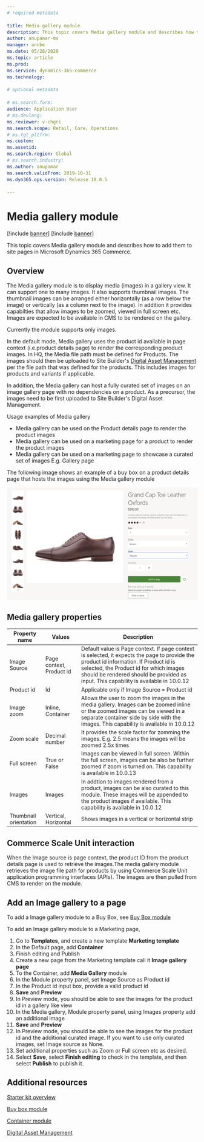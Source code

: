 ```yaml
---
# required metadata

title: Media gallery module
description: This topic covers Media gallery module and describes how to add them to site pages in Microsoft Dynamics 365 Commerce.
author: anupamar-ms
manager: annbe
ms.date: 05/28/2020
ms.topic: article
ms.prod: 
ms.service: dynamics-365-commerce
ms.technology: 

# optional metadata

# ms.search.form: 
audience: Application User
# ms.devlang: 
ms.reviewer: v-chgri
ms.search.scope: Retail, Core, Operations
# ms.tgt_pltfrm: 
ms.custom: 
ms.assetid: 
ms.search.region: Global
# ms.search.industry: 
ms.author: anupamar
ms.search.validFrom: 2019-10-31
ms.dyn365.ops.version: Release 10.0.5

---
```


# Media gallery module

[!include [banner](includes/preview-banner.md)]
[!include [banner](includes/banner.md)]

This topic covers Media gallery module and describes how to add them to site pages in Microsoft Dynamics 365 Commerce.

## Overview

The Media gallery module is to display media (images) in a gallery view. It can support one to many images. It also supports thumbnail images. The thumbnail images can be arranged either horizontally (as a row below the image) or vertically (as a column next to the image). In addition it provides capabilties that allow images to be zoomed, viewed in full screen etc. Images are expected to be available in CMS to be rendered on the gallery. 

Currently the module supports only images.

In the default mode, Media gallery uses the product id available in page context (i.e.product details page) to render the corresponding product images. In HQ, the Media file path must be defined for Products. The images should then be uploaded to Site Builder's [Digital Asset Management](dam-upload-images) per the file path that was defined for the products. This includes images for products and variants if applicable.

In addition, the Media gallery can host a fully curated set of images on an image gallery page with no dependencies on a product. As a precursor, the images need to be first uploaded to Site Builder's Digital Asset Management. 

Usage examples of Media gallery
- Media gallery can be used on the Product details page to render the product images
- Media gallery can be used on a marketing page for a product to render the product images
- Media gallery can be used on a marketing page to showcase a curated set of images E.g. Gallery page

The following image shows an example of a buy box on a product details page that hosts the images using the Media gallery module

![Example of a Media gallery module](./media/ecommerce-pdp-buybox.PNG)

## Media gallery properties
| Property name  | Values | Description |
|----------------|--------|-------------|
| Image Source   | Page context, Product id| Default value is Page context. If page context is selected, it expects the page to provide the product id information. If Product id is selected, the Product id for which images should be rendered should be provided as input. This capability is available in 10.0.12 |
| Product id    | Id  | Applicable only if Image Source = Product id |
| Image zoom    | Inline, Container | Allows the user to zoom the images in the media gallery. Images can be zoomed inline or the zoomed images can be viewed in a separate container side by side with the images. This capability is available in 10.0.12 |
| Zoom scale| Decimal number| It provides the scale factor for zomming the images. E.g. 2.5 means the images will be zoomed 2.5x times|
| Full screen   | True or False|Images can be viewed in full screen. Within the full screen, images can be also be further zoomed if zoom is turned on. This capability is available in 10.0.13 |
| Images | Images | In addtion to images rendered from a product, images can be also curated to this module. These images will be appended to the product images if available. This capability is available in 10.0.12|
|Thumbnail orientation| Vertical, Horizontal| Shows images in a vertical or horizontal strip|


## Commerce Scale Unit interaction

When the Image source is page context, the product ID from the product details page is used to retrieve the images.The media gallery module retrieves the image file path for products by using Commerce Scale Unit application programming interfaces (APIs).  The images are then pulled from CMS to render on the module.

## Add an Image gallery to a page

To add a Image gallery module to a Buy Box, see [Buy Box module](add-buy-box.md)

To add an Image gallery module to a Marketing page,

1. Go to **Templates**, and create a new template **Marketing template**
1. In the Default page, add **Container**
1. Finish editing and Publish
1. Create a new page from the Marketing template call it **Image gallery page**
1. To the Container, add **Media Gallery** module
1. In the Module property panel, set Image Source as Product id
1. In the Product id input box, provide a valid product id
1. **Save** and **Preview**
1. In Preview mode, you should be able to see the images for the product id in a gallery like view
1. In the Media gallery,  Module property panel, using Images property add an additional image
1. **Save** and **Preview**
1. In Preview mode, you should be able to see the images for the product id and the additional curated image. If you want to use only curated images, set Image source as None.
1. Set additional properties such as Zoom or Full screen etc as desired.
1. Select **Save**, select **Finish editing** to check in the template, and then select **Publish** to publish it.

## Additional resources

[Starter kit overview](starter-kit-overview.md)

[Buy box module](add-buy-box.md)

[Container module](add-container-module.md)

[Digital Asset Management](dam-upload-images)


